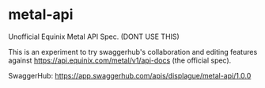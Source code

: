 # metal-api
Unofficial Equinix Metal API Spec. (DONT USE THIS)

This is an experiment to try swaggerhub's collaboration and editing features against https://api.equinix.com/metal/v1/api-docs (the official spec).

SwaggerHub: https://app.swaggerhub.com/apis/displague/metal-api/1.0.0
